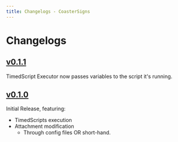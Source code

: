 ```yaml
---
title: Changelogs - CoasterSigns
---
```

# Changelogs
## [v0.1.1](/changelogs/v0.1.1.html)
TimedScript Executor now passes variables to the script it's running.

## [v0.1.0](/changelogs/v0.1.0.html)
Initial Release, featuring:
- TimedScripts execution
- Attachment modification
    - Through config files OR short-hand.